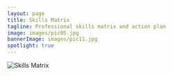```yaml
---
layout: page
title: Skills Matrix
tagline: Professional skills matrix and action plan
image: images/pic05.jpg
bannerImage: images/pic11.jpg
spotlight: true
---
```


![Skills Matrix](https://github.com/rhysdore/UoE-forty/assets/97992834/19507f2f-177e-4499-ad19-1e1464402f96)

